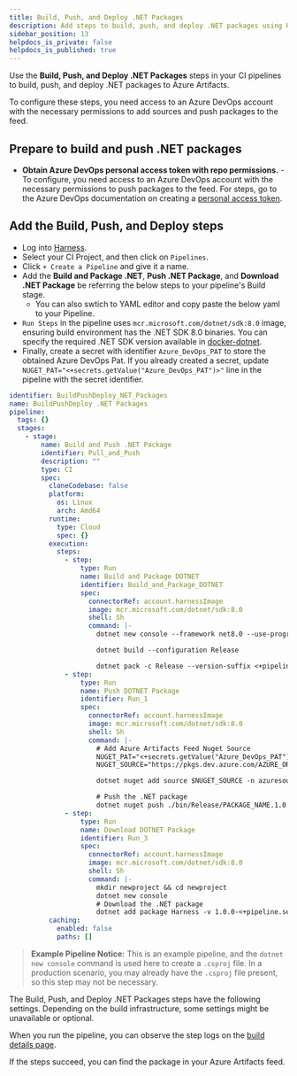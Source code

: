 ```yaml
---
title: Build, Push, and Deploy .NET Packages
description: Add steps to build, push, and deploy .NET packages using Harness CI pipelines.
sidebar_position: 13
helpdocs_is_private: false
helpdocs_is_published: true
---
```


Use the **Build, Push, and Deploy .NET Packages** steps in your CI pipelines to build, push, and deploy .NET packages to Azure Artifacts. 

To configure these steps, you need access to an Azure DevOps account with the necessary permissions to add sources and push packages to the feed.

## Prepare to build and push .NET packages

- **Obtain Azure DevOps personal access token with repo permissions.** - To configure, you need access to an Azure DevOps account with the necessary permissions to push packages to the feed. For steps, go to the Azure DevOps documentation on creating a [personal access token](https://learn.microsoft.com/en-us/azure/devops/organizations/accounts/use-personal-access-tokens-to-authenticate?view=azure-devops&tabs=Windows).

## Add the Build, Push, and Deploy steps

- Log into [Harness](https://app.harness.io).
- Select your CI Project, and then click on `Pipelines`.
- Click `+ Create a Pipeline` and give it a name.
- Add the **Build and Package .NET**, **Push .NET Package**, and **Download .NET Package** be referring the below steps to your pipeline's Build stage.
  - You can also swtich to YAML editor and copy paste the below yaml to your Pipeline.
- `Run Steps` in the pipeline uses `mcr.microsoft.com/dotnet/sdk:8.0` image, ensuring build environment has the .NET SDK 8.0 binaries. You can specify the required .NET SDK version available in [docker-dotnet](https://hub.docker.com/r/microsoft/dotnet-sdk).
- Finally, create a secret with identifier `Azure_DevOps_PAT` to store the obtained Azure DevOps Pat. If you already created a secret, update `NUGET_PAT="<+secrets.getValue("Azure_DevOps_PAT")>"` line in the pipeline with the secret identifier.

```yaml
identifier: BuildPushDeploy_NET_Packages
name: BuildPushDeploy .NET Packages
pipeline:
  tags: {}
  stages:
    - stage:
        name: Build and Push .NET Package
        identifier: Pull_and_Push
        description: ""
        type: CI
        spec:
          cloneCodebase: false
          platform:
            os: Linux
            arch: Amd64
          runtime:
            type: Cloud
            spec: {}
          execution:
            steps:
              - step:
                  type: Run
                  name: Build and Package DOTNET
                  identifier: Build_and_Package_DOTNET
                  spec:
                    connectorRef: account.harnessImage
                    image: mcr.microsoft.com/dotnet/sdk:8.0
                    shell: Sh
                    command: |-
                      dotnet new console --framework net8.0 --use-program-main

                      dotnet build --configuration Release

                      dotnet pack -c Release --version-suffix <+pipeline.sequenceId>
              - step:
                  type: Run
                  name: Push DOTNET Package
                  identifier: Run_1
                  spec:
                    connectorRef: account.harnessImage
                    image: mcr.microsoft.com/dotnet/sdk:8.0
                    shell: Sh
                    command: |-
                      # Add Azure Artifacts Feed Nuget Source
                      NUGET_PAT="<+secrets.getValue("Azure_DevOps_PAT")>"
                      NUGET_SOURCE="https://pkgs.dev.azure.com/AZURE_ORGANIZATION/_packaging/AZURE_ARTIFACTS_FEED/nuget/v3/index.json"

                      dotnet nuget add source $NUGET_SOURCE -n azuresource -u user -p $NUGET_PAT --store-password-in-clear-text

                      # Push the .NET package
                      dotnet nuget push ./bin/Release/PACKAGE_NAME.1.0.0-<+pipeline.sequenceId>.nupkg --source azuresource --api-key AzureDevOps
              - step:
                  type: Run
                  name: Download DOTNET Package
                  identifier: Run_3
                  spec:
                    connectorRef: account.harnessImage
                    image: mcr.microsoft.com/dotnet/sdk:8.0
                    shell: Sh
                    command: |-
                      mkdir newproject && cd newproject
                      dotnet new console
                      # Download the .NET package
                      dotnet add package Harness -v 1.0.0-<+pipeline.sequenceId>
          caching:
            enabled: false
            paths: []
```

> **Example Pipeline Notice:** This is an example pipeline, and the `dotnet new console` command is used here to create a `.csproj` file. In a production scenario, you may already have the `.csproj` file present, so this step may not be necessary.

The Build, Push, and Deploy .NET Packages steps have the following settings. Depending on the build infrastructure, some settings might be unavailable or optional.

When you run the pipeline, you can observe the step logs on the [build details page](../../viewing-builds.md).

If the steps succeed, you can find the package in your Azure Artifacts feed.
